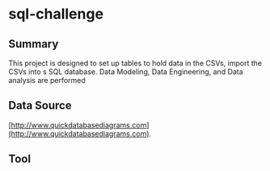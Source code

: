 # sql-challenge
## Summary ##
This project is designed to set up tables to hold data in the CSVs, import the CSVs into s SQL database. Data Modeling, Data Engineering, and Data analysis are performed
## Data Source ##
[http://www.quickdatabasediagrams.com](http://www.quickdatabasediagrams.com).
## Tool ##
